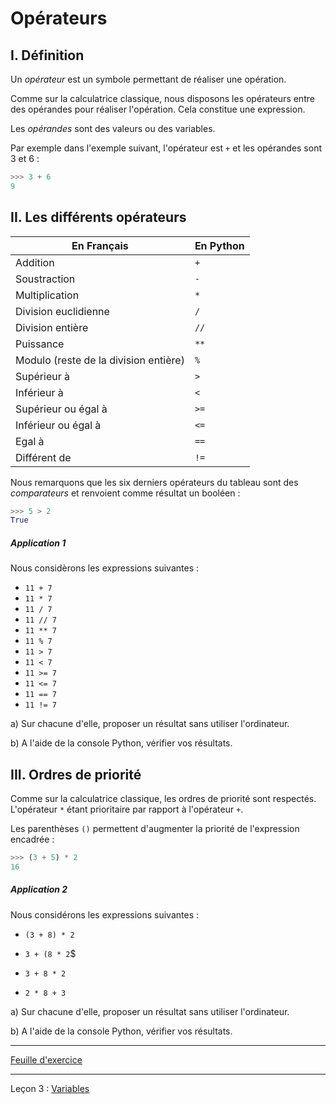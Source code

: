 # Opérateurs

## I. Définition

Un *opérateur* est un symbole permettant de réaliser une opération.

Comme sur la calculatrice classique, nous disposons les opérateurs entre des opérandes pour réaliser l'opération. Cela constitue une expression.

Les *opérandes* sont des valeurs ou des variables.

Par exemple dans l'exemple suivant, l'opérateur est `+` et les opérandes sont $`3`$ et $`6`$ :

```python
>>> 3 + 6
9
```

## II. Les différents opérateurs

|   En Français    |   En Python   |
| --- | --- |
|   Addition    |`+`|
|   Soustraction | `-`|
|   Multiplication | `*` |
|   Division euclidienne | `/` |
|   Division entière    | `//` |
|   Puissance   |   `**` |
|   Modulo (reste de la division entière) |   `%` |
|   Supérieur à |   `>` |
|   Inférieur à |   `<` |
|   Supérieur ou égal à |   `>=` |
|   Inférieur ou égal à |   `<=` |
|   Egal à |   `==` |
|   Différent de    |   `!=` |

Nous remarquons que les six derniers opérateurs du tableau sont des *comparateurs* et renvoient comme résultat un booléen :

```python
>>> 5 > 2
True
```

##### Application 1

Nous considèrons les expressions suivantes :

- `11 + 7`
- `11 * 7`
- `11 / 7`
- `11 // 7`
- `11 ** 7`
- `11 % 7`
- `11 > 7`
- `11 < 7`
- `11 >= 7`
- `11 <= 7`
- `11 == 7`
- `11 != 7`

a) Sur chacune d'elle, proposer un résultat sans utiliser l'ordinateur.

b) A l'aide de la console Python, vérifier vos résultats.

## III. Ordres de priorité

Comme sur la calculatrice classique, les ordres de priorité sont respectés. L'opérateur `*` étant prioritaire par rapport à l'opérateur `+`.

Les parenthèses `()` permettent d'augmenter la priorité de l'expression encadrée :

```python
>>> (3 + 5) * 2
16
```

##### Application 2

Nous considérons les expressions suivantes :

- `(3 + 8) * 2`

- `3 + (8 * 2`$

- `3 + 8 * 2`

- `2 * 8 + 3`

a) Sur chacune d'elle, proposer un résultat sans utiliser l'ordinateur.

b) A l'aide de la console Python, vérifier vos résultats.

__________

[Feuille d'exercice](./Exercices/Exercices_opérateurs.md)
__________

Leçon 3 : [Variables](./Variables.md)